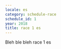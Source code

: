 ```yaml
---
locale: es
category: schedule-race
schedule_id: 1
year: 2018
title: race 1 es
---
```


Bleh ble bleh race 1 es
